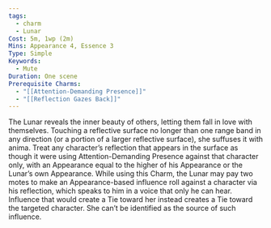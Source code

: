 ```yaml
---
tags:
  - charm
  - Lunar
Cost: 5m, 1wp (2m)
Mins: Appearance 4, Essence 3
Type: Simple
Keywords:
  - Mute
Duration: One scene
Prerequisite Charms:
  - "[[Attention-Demanding Presence]]"
  - "[[Reflection Gazes Back]]"
---
```

The Lunar reveals the inner beauty of others, letting them fall in love with themselves. Touching a reflective surface no longer than one range band in any direction (or a portion of a larger reflective surface), she suffuses it with anima. Treat any character’s reflection that appears in the surface as though it were using Attention-Demanding Presence against that character only, with an Appearance equal to the higher of his Appearance or the Lunar’s own Appearance. While using this Charm, the Lunar may pay two motes to make an Appearance-based influence roll against a character via his reflection, which speaks to him in a voice that only he can hear. Influence that would create a Tie toward her instead creates a Tie toward the targeted character. She can’t be identified as the source of such influence.